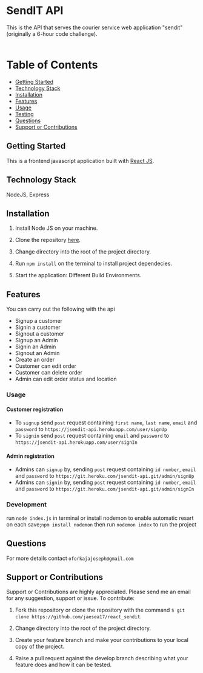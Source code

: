 # SendIT API

This is the API that serves the courier service web application "sendit"(originally a 6-hour code challenge).
<br />
<br />


# Table of Contents

- [Getting Started](#Getting-Started "Goto Getting-Started")
- [Technology Stack](#Technology-Stack "Goto Technology-Stack")
- [Installation](#Installation "Goto Installation")
- [Features](#Features "Goto Features")
- [Usage](#Usage "Goto Usage")
- [Testing](#Testing "Goto Testing")
- [Questions](#Questions "Goto Questions")
- [Support or Contributions](#Support-or-Contributions "Support-or-Contributions")

## Getting Started

This is a frontend javascript application built with [React JS](https://reactjs.org/).

## Technology Stack

NodeJS, Express

## Installation

1. Install Node JS on your machine.

2. Clone the repository [here](https://github.com/jaesea17/SendIt_api).

3. Change directory into the root of the project directory.

4. Run `npm install` on the terminal to install project dependecies.

5. Start the application: Different Build Environments.

## Features

You can carry out the following with the api
- Signup a customer <br>
- Signin a customer <br>
- Signout a customer <br>
- Signup an Admin <br>
- Signin an Admin <br>
- Signout an Admin <br>
- Create an order <br>
- Customer can edit order <br>
- Customer can delete order <br>
- Admin can edit order status and location


### Usage

#### Customer registration

- To `signup` send `post` request containing `first name`, `last name`, `email` and `password` to `https://jsendit-api.herokuapp.com/user/signUp` <br>
- To `signin` send `post` request containing `email` and `password` to `https://jsendit-api.herokuapp.com/user/signIn`

#### Admin registration

- Admins can `signup` by, sending `post` request containing `id number`, `email` and `password` to `https://git.heroku.com/jsendit-api.git/admin/signUp` <br>
- Admins can `signin` by, sending `post` request containing `id number`, `email` and `password` to `https://git.heroku.com/jsendit-api.git/admin/signIn`


### Development

run `node index.js` in terminal 
or install nodemon to enable automatic resart on each save;`npm install nodemon`
then run `nodemon index` to run the project

## Questions

For more details contact  `oforkajajoseph@gmail.com`

## Support or Contributions

Support or Contributions are highly appreciated. Please send me an email for any suggestion, support or issue. To contribute:

1. Fork this repository or clone the repository with the command
   `$ git clone https://github.com/jaesea17/react_sendit`.

2. Change directory into the root of the project directory.

3. Create your feature branch and make your contributions to your local copy of the project.

4. Raise a pull request against the develop branch describing what your feature does and how it can be tested.
